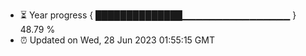 - ⏳ Year progress { ██████████████▁▁▁▁▁▁▁▁▁▁▁▁▁▁▁▁ } 48.79 %
- ⏰ Updated on Wed, 28 Jun 2023 01:55:15 GMT

